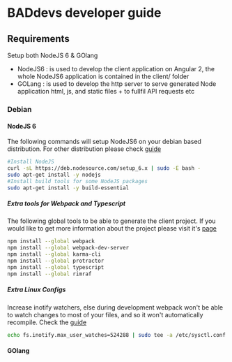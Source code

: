 
# BADdevs developer guide

## Requirements

Setup both NodeJS 6 & GOlang

* NodeJS6 : is used to develop the client application on Angular 2, the whole NodeJS6 application is contained in the client/ folder
* GOLang : is used to develop the http server to serve generated Node application html, js, and static files + to fullfil API requests etc

### Debian

#### NodeJS 6

The following commands will setup NodeJS6 on your debian based distribution. For other distribution please check [guide](https://nodejs.org/en/download/package-manager/)
 
```bash
#Install NodeJS
curl -sL https://deb.nodesource.com/setup_6.x | sudo -E bash -
sudo apt-get install -y nodejs
#Install build tools for some NodeJS packages
sudo apt-get install -y build-essential
```

##### Extra tools for Webpack and Typescript

The following global tools to be able to generate the client project. If you would like to get more information about the project please visit it's [page](https://github.com/AngularClass/angular2-webpack-starter/tree/material2)

```bash
npm install --global webpack
npm install --global webpack-dev-server
npm install --global karma-cli
npm install --global protractor
npm install --global typescript
npm install --global rimraf 
```

##### Extra Linux Configs

Increase inotify watchers, else during development webpack won't be able to watch changes to most of your files, and so it won't automatically recompile. Check the [guide](https://github.com/guard/listen/wiki/Increasing-the-amount-of-inotify-watchers)

```bash
echo fs.inotify.max_user_watches=524288 | sudo tee -a /etc/sysctl.conf && sudo sysctl -p
```

#### GOlang

```
```
